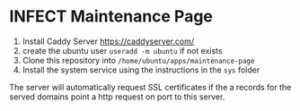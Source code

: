 # INFECT Maintenance Page

1. Install Caddy Server https://caddyserver.com/
2. create the ubuntu user `useradd -m ubuntu` if not exists
2. Clone this repository into `/home/ubuntu/apps/maintenance-page`
3. Install the system service using the instructions in the `sys` folder

The server will automatically request SSL certificates if the a records for the served domains point a http request on port to this server.
